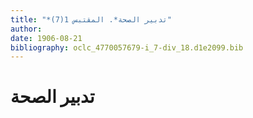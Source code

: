 ```yaml
---
title: "*تدبير الصحة*. المقتبس 1(7)"
author: 
date: 1906-08-21
bibliography: oclc_4770057679-i_7-div_18.d1e2099.bib
---
```




#  تدبير الصحة 

